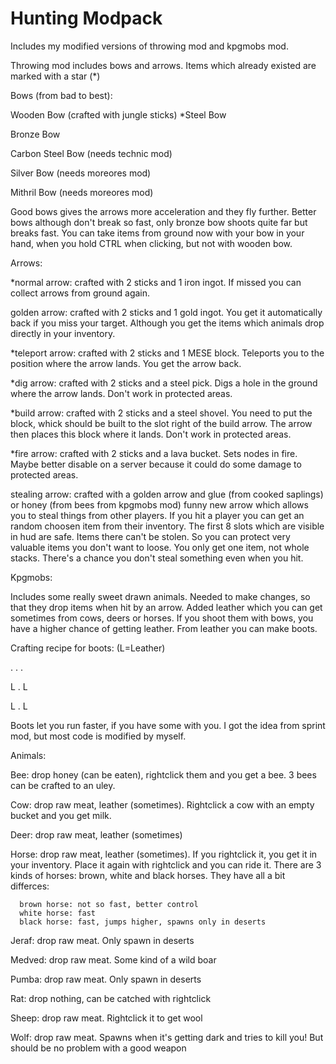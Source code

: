# Hunting Modpack


Includes my modified versions of throwing mod and kpgmobs mod.

Throwing mod includes bows and arrows.
Items which already existed are marked with a star (*)

Bows (from bad to best):

Wooden Bow (crafted with jungle sticks)
*Steel Bow

Bronze Bow

Carbon Steel Bow (needs technic mod)

Silver Bow (needs moreores mod)

Mithril Bow (needs moreores mod)


Good bows gives the arrows more acceleration and they fly further.
Better bows although don't break so fast, only bronze bow shoots quite far but breaks fast.
You can take items from ground now with your bow in your hand, when you hold CTRL when clicking, but not with wooden bow.



Arrows:

*normal arrow: crafted with 2 sticks and 1 iron ingot. If missed you can collect arrows from ground again.

golden arrow: crafted with 2 sticks and 1 gold ingot. You get it automatically back if you miss your target. Although you get the items which animals drop directly in your inventory.

*teleport arrow: crafted with 2 sticks and 1 MESE block. Teleports you to the position where the arrow lands. You get the arrow back.

*dig arrow: crafted with 2 sticks and a steel pick. Digs a hole in the ground where the arrow lands. Don't work in protected areas.

*build arrow: crafted with 2 sticks and a steel shovel. You need to put the block, whick should be built to the slot right of the build arrow. The arrow then places this block where it lands. Don't work in protected areas. 

*fire arrow: crafted with 2 sticks and a lava bucket. Sets nodes in fire. Maybe better disable on a server because it could do some damage to protected areas.

stealing arrow: crafted with a golden arrow and glue (from cooked saplings) or honey (from bees from kpgmobs mod)
funny new arrow which allows you to steal things from other players. If you hit a player you can get an random choosen item from their inventory. The first 8 slots which are visible in hud are safe. Items there can't be stolen. So you can protect very valuable items you don't want to loose. You only get one item, not whole stacks. There's a chance you don't steal something even when you hit.



Kpgmobs:

Includes some really sweet drawn animals. Needed to make changes, so that they drop items when hit by an arrow.
Added leather which you can get sometimes from cows, deers or horses. If you shoot them with bows, you have a higher chance of getting leather.
From leather you can make boots. 

Crafting recipe for boots: (L=Leather)

.  .  .

L  .  L

L  .  L


Boots let you run faster, if you have some with you. I got the idea from sprint mod, but most code is modified by myself.


Animals:

Bee: drop honey (can be eaten), rightclick them and you get a bee. 3 bees can be crafted to an uley.

Cow: drop raw meat, leather (sometimes). Rightclick a cow with an empty bucket and you get milk.

Deer: drop raw meat, leather (sometimes)

Horse: drop raw meat, leather (sometimes). If you rightclick it, you get it in your inventory. Place it again with rightclick and you can ride it. There are 3 kinds of horses: brown, white and black horses. They have all a bit differces:
      
      brown horse: not so fast, better control
      white horse: fast
      black horse: fast, jumps higher, spawns only in deserts

Jeraf: drop raw meat. Only spawn in deserts

Medved: drop raw meat. Some kind of a wild boar

Pumba: drop raw meat. Only spawn in deserts

Rat: drop nothing, can be catched with rightclick

Sheep: drop raw meat. Rightclick it to get wool

Wolf: drop raw meat. Spawns when it's getting dark and tries to kill you! But should be no problem with a good weapon
